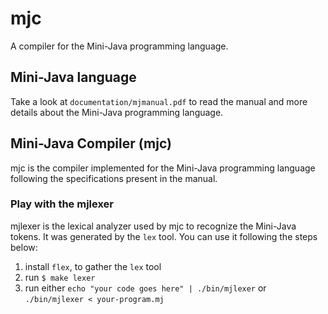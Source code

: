 # mjc

A compiler for the Mini-Java programming language.

## Mini-Java language

Take a look at `documentation/mjmanual.pdf` to read 
the manual and more details about the Mini-Java programming language. 

## Mini-Java Compiler (mjc)

mjc is the compiler implemented for the Mini-Java programming
language following the specifications present in the manual.

### Play with the mjlexer

mjlexer is the lexical analyzer used by mjc to recognize the
Mini-Java tokens. It was generated by the `lex` tool. 
You can use it following the steps below:

1. install `flex`, to gather the `lex` tool
2. run `$ make lexer`
3. run either `echo "your code goes here" | ./bin/mjlexer` or
    `./bin/mjlexer < your-program.mj`
